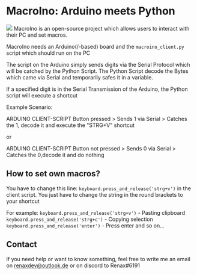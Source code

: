 # MacroIno: Arduino meets Python
![](https://media.discordapp.net/attachments/871661927485542403/886613605406109696/Neues_Projekt1.png?width=1440&height=480)
MacroIno is an open-source project which allows users to interact with their PC and set macros.

MacroIno needs an Arduino(/-based) board and the `macroino_client.py` script which should run on the PC


The script on the Arduino simply sends digits via the Serial Protocol which will be catched by the Python Script.
The Python Script decode the Bytes which came via Serial and temporarily safes it in a variable.

If a specified digit is in the Serial Transmission of the Arduino, the Python script will execute a shortcut

Example Scenario:

ARDUINO                                 CLIENT-SCRIPT
Button pressed > Sends 1 via Serial > Catches the 1, decode it and execute the "STRG+V" shortcut

or

ARDUINO                                 CLIENT-SCRIPT
Button not pressed > Sends 0 via Serial > Catches the 0,decode it and do nothing

## How to set own macros?
You have to change this line: `keyboard.press_and_release('strg+v')` in the client script.
You just have to change the string in the round brackets to your shortcut

For example:
`keyboard.press_and_release('strg+v')` - Pasting clipboard
`keyboard.press_and_release('strg+c')` - Copying selection
`keyboard.press_and_release('enter')` - Press enter
and so on...

## Contact
If you need help or want to know something, feel free to write me an email on renaxdev@outlook.de or on discord to Renax#6191

